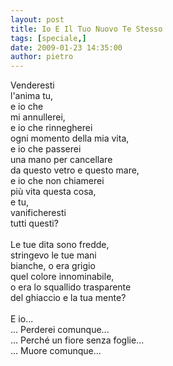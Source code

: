 ```yaml
---
layout: post
title: Io E Il Tuo Nuovo Te Stesso
tags: [speciale,]
date: 2009-01-23 14:35:00
author: pietro
---
```

Venderesti<br/>l'anima tu,<br/>e io che<br/>mi annullerei,<br/>e io che rinnegherei<br/>ogni momento della mia vita,<br/>e io che passerei<br/>una mano per cancellare<br/>da questo vetro e questo mare,<br/>e io che non chiamerei<br/>più vita questa cosa,<br/>e tu,<br/>vanificheresti<br/>tutti questi?<br/><br/>Le tue dita sono fredde,<br/>stringevo le tue mani<br/>bianche, o era grigio<br/>quel colore innominabile,<br/>o era lo squallido trasparente<br/>del ghiaccio e la tua mente?<br/><br/>E io...<br/>... Perderei comunque...<br/>... Perché un fiore senza foglie...<br/>... Muore comunque...
